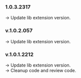### **1.0.3.2317** 
-> Update lib extension version.<br />

### **v.1.0.2.057** 
-> Update lib extension version. <br/>

### **v.1.0.1.2212** 
-> Update lib extension version. <br/>
-> Cleanup code and review code. <br/>